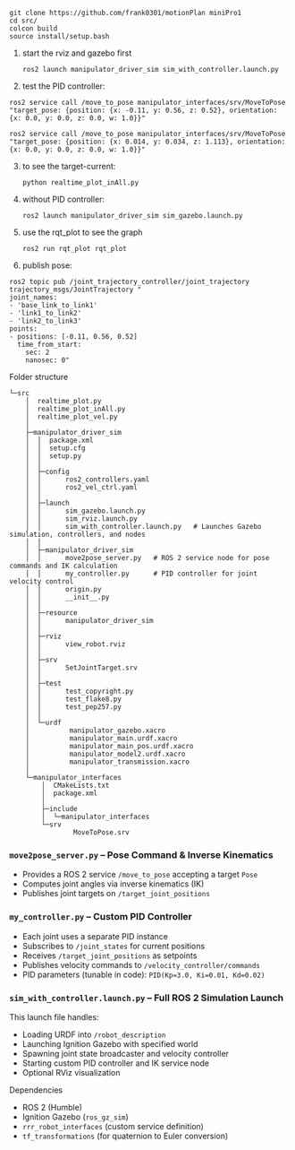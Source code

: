 ```
git clone https://github.com/frank0301/motionPlan miniPro1
cd src/
colcon build
source install/setup.bash
```

1. start the rviz and gazebo first
   
   `````
   ros2 launch manipulator_driver_sim sim_with_controller.launch.py
   `````
2. test the PID controller:

```
ros2 service call /move_to_pose manipulator_interfaces/srv/MoveToPose "target_pose: {position: {x: -0.11, y: 0.56, z: 0.52}, orientation: {x: 0.0, y: 0.0, z: 0.0, w: 1.0}}"
```

```
ros2 service call /move_to_pose manipulator_interfaces/srv/MoveToPose "target_pose: {position: {x: 0.014, y: 0.034, z: 1.113}, orientation: {x: 0.0, y: 0.0, z: 0.0, w: 1.0}}"
```

3. to see the target-current:
   
   ```
   python realtime_plot_inAll.py
   ```
4. without PID controller:
   
   ```
   ros2 launch manipulator_driver_sim sim_gazebo.launch.py
   ```
5. use the rqt_plot to see the graph
   
   ```
   ros2 run rqt_plot rqt_plot
   ```
6. publish pose:

```
ros2 topic pub /joint_trajectory_controller/joint_trajectory trajectory_msgs/JointTrajectory "
joint_names:
- 'base_link_to_link1'
- 'link1_to_link2'
- 'link2_to_link3'
points:
- positions: [-0.11, 0.56, 0.52]
  time_from_start:
    sec: 2
    nanosec: 0"
```

Folder structure

```
└─src
    │  realtime_plot.py
    │  realtime_plot_inAll.py
    │  realtime_plot_vel.py
    │
    ├─manipulator_driver_sim
    │  │  package.xml
    │  │  setup.cfg
    │  │  setup.py
    │  │
    │  ├─config
    │  │      ros2_controllers.yaml
    │  │      ros2_vel_ctrl.yaml
    │  │
    │  ├─launch
    │  │      sim_gazebo.launch.py
    │  │      sim_rviz.launch.py
    │  │      sim_with_controller.launch.py   # Launches Gazebo simulation, controllers, and nodes
    │  │
    │  ├─manipulator_driver_sim
    │  │      move2pose_server.py   # ROS 2 service node for pose commands and IK calculation
    │  │      my_controller.py      # PID controller for joint velocity control
    │  │      origin.py
    │  │      __init__.py
    │  │
    │  ├─resource
    │  │      manipulator_driver_sim
    │  │
    │  ├─rviz
    │  │      view_robot.rviz
    │  │
    │  ├─srv
    │  │      SetJointTarget.srv
    │  │
    │  ├─test
    │  │      test_copyright.py
    │  │      test_flake8.py
    │  │      test_pep257.py
    │  │
    │  └─urdf
    │          manipulator_gazebo.xacro
    │          manipulator_main.urdf.xacro
    │          manipulator_main_pos.urdf.xacro
    │          manipulator_model2.urdf.xacro
    │          manipulator_transmission.xacro
    │
    └─manipulator_interfaces
        │  CMakeLists.txt
        │  package.xml
        │
        ├─include
        │  └─manipulator_interfaces
        └─srv
                MoveToPose.srv
```

### `move2pose_server.py` – Pose Command & Inverse Kinematics

* Provides a ROS 2 service `/move_to_pose` accepting a target `Pose`
* Computes joint angles via inverse kinematics (IK)
* Publishes joint targets on `/target_joint_positions`

### `my_controller.py` – Custom PID Controller

* Each joint uses a separate PID instance
* Subscribes to `/joint_states` for current positions
* Receives `/target_joint_positions` as setpoints
* Publishes velocity commands to `/velocity_controller/commands`
* PID parameters (tunable in code): `PID(Kp=3.0, Ki=0.01, Kd=0.02)`

### `sim_with_controller.launch.py` – Full ROS 2 Simulation Launch

This launch file handles:

* Loading URDF into `/robot_description`
* Launching Ignition Gazebo with specified world
* Spawning joint state broadcaster and velocity controller
* Starting custom PID controller and IK service node
* Optional RViz visualization

Dependencies

* ROS 2 (Humble)
* Ignition Gazebo (`ros_gz_sim`)
* `rrr_robot_interfaces` (custom service definition)
* `tf_transformations` (for quaternion to Euler conversion)
